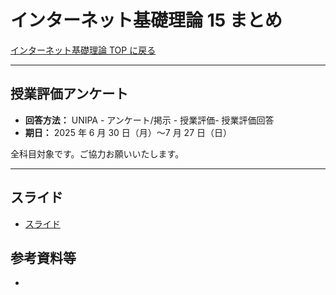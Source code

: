 # インターネット基礎理論 15 まとめ

[インターネット基礎理論 TOP に戻る](./index.md)


---
## 授業評価アンケート
- **回答方法：** UNIPA - アンケート/掲示 - 授業評価- 授業評価回答
- **期日：** 2025 年 6 月 30 日（月）～7 月 27 日（日）

全科目対象です。ご協力お願いいたします。

---

## スライド
- [スライド](./btoi_15slide.pdf)

## 参考資料等
- 

